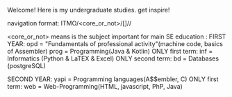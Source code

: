 Welcome! Here is my undergraduate studies. get inspire!

navigation format: ITMO/<core_or_not>/<subject>[<terms>]/<lab>/

<core_or_not> means is the subject important for main SE education
<subject>:
FIRST YEAR:
opd = "Fundamentals of professional activity"(machine code, basics of Assembler)
prog = Programming(Java & Kotlin)
ONLY first term:
inf = Informatics (Python & LaTEX & Excel)
ONLY second term:
bd = Databases (postgreSQL)

SECOND YEAR:
yapi = Programming languages(A$$embler, C)
ONLY first term:
web = Web-Programming(HTML, javascript, PhP, Java)

